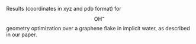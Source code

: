 Results (coordinates in xyz and pdb format) for $$\text{OH}^-$$ geometry optimization over a graphene flake in implicit water, as described in our paper. 

